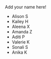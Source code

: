 Add your name here!

- Alison S
- Kailey H
- Aleena X
- Amanda Z
- Aditi P
- Valerie K
- Sonali S
- Anika K
